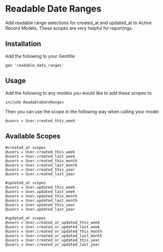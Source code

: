 Readable Date Ranges
====================

Add readable range selections for created_at and updated_at to Active Record Models. These scopes are very helpful for reportings.

## Installation

Add the following to your Gemfile
```
gem 'readable_date_ranges'
```

## Usage

Add the following to any models you would like to add these scopes to
```
include ReadableDateRanges
```

Then you can use the scope in the following way when calling your model
```
@users = User.created_this_week
```

## Available Scopes

```
#created_at scopes
@users = User.created_this_week
@users = User.created_last_week
@users = User.created_this_month
@users = User.created_last_month
@users = User.created_this_year
@users = User.created_last_year

#updated_at scopes
@users = User.updated_this_week
@users = User.updated_last_week
@users = User.updated_this_month
@users = User.updated_last_month
@users = User.updated_this_year
@users = User.updated_last_year

#updated_at scopes
@users = User.created_or_updated_this_week
@users = User.created_or_updated_last_week
@users = User.created_or_updated_this_month
@users = User.created_or_updated_last_month
@users = User.created_or_updated_this_year
@users = User.created_or_updated_last_year
```